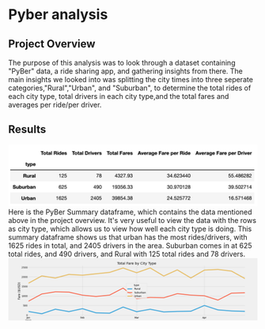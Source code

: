 # Pyber analysis

## Project Overview
The purpose of this analysis was to look through a dataset containing "PyBer" data, a ride sharing app, and gathering insights from there. The main insights we looked into was splitting the city times into three seperate categories,"Rural","Urban", and "Suburban", to determine the total rides of each city type, total drivers in each city type,and the total fares and averages per ride/per driver.

## Results
![](pyber_summary.png)
Here is the PyBer Summary dataframe, which contains the data mentioned above in the project overview. It's very useful to view the data with the rows as city type, which allows us to view how well each city type is doing. This summary dataframe shows us that urban has the most rides/drivers, with 1625 rides in total, and 2405 drivers in the area. Suburban comes in at 625 total rides, and 490 drivers, and Rural with 125 total rides and 78 drivers.
![](total_fare_by_city_type.png)
